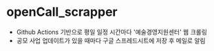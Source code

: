 # openCall_scrapper

- Github Actions 기반으로 평일 일정 시간마다 '예술경영지원센터' 웹 크롤링
- 공모 사업 업데이트가 있을 때마다 구글 스프레드시트에 저장 후 메일로 알림